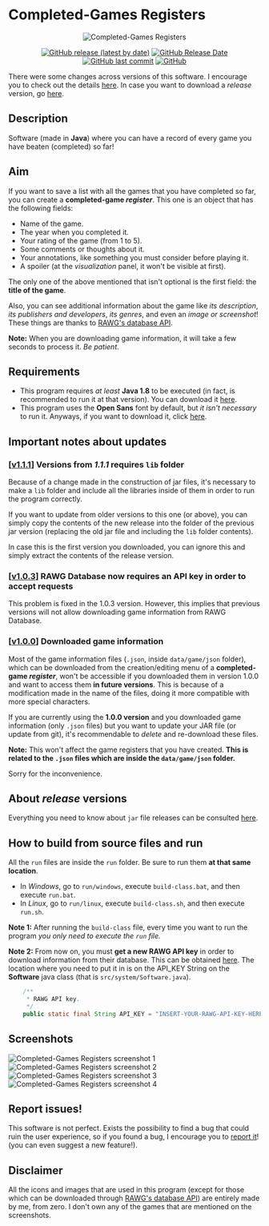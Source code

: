 # Completed-Games Registers

<p align="center">
    <img src="https://raw.githubusercontent.com/ComplexRalex/Completed-Games-Registers/master/res/gui/logotype.png" title="Logotype of Completed-Games Register software" alt="Completed-Games Registers">
</p>

<p align="center">
    <a href="https://github.com/ComplexRalex/Completed-Games-Registers/releases/latest"><img src="https://img.shields.io/github/v/release/ComplexRalex/Completed-Games-Registers" alt="GitHub release (latest by date)"/></a>
    <a href="https://github.com/ComplexRalex/Completed-Games-Registers/releases/latest"><img src="https://img.shields.io/github/release-date/ComplexRalex/Completed-Games-Registers" alt="GitHub Release Date"/></a>
    <a href="https://github.com/ComplexRalex/Completed-Games-Registers/commit/master"><img src="https://img.shields.io/github/last-commit/ComplexRalex/Completed-Games-Registers" alt="GitHub last commit"/></a>
    <a href="https://github.com/ComplexRalex/Completed-Games-Registers/blob/master/LICENSE"><img src="https://img.shields.io/github/license/ComplexRalex/Completed-Games-Registers" alt="GitHub"/></a>
</p>

There were some changes across versions of this software. I encourage you to check out the details [here](#important-notes-about-updates). In case you want to download a _release_ version, go [here](#about-release-versions).

## Description

Software (made in **Java**) where you can have a record of every game you have beaten (completed) so far!

## Aim

If you want to save a list with all the games that you have completed so far, you can create a **completed-game _register_**. This one is an object that has the following fields:

* Name of the game.
* The year when you completed it.
* Your rating of the game (from 1 to 5).
* Some comments or thoughts about it.
* Your annotations, like something you must consider before playing it.
* A spoiler (at the *visualization* panel, it won't be visible at first).

The only one of the above mentioned that isn't optional is the first field: the **title of the game**.

Also, you can see additional information about the game like _its description_, _its publishers and developers_, _its genres_, and even an _image or screenshot_!
These things are thanks to [RAWG's database API](https://rawg.io/apidocs).

**Note:** When you are downloading game information, it will take a few seconds to process it. *Be patient*.

## Requirements

* This program requires _at least_ **Java 1.8** to be executed (in fact, is recommended to run it at that version). You can download it [here](https://java.com/en/download/).
* This program uses the **Open Sans** font by default, but _it isn't necessary_ to run it. Anyways, if you want to download it, click [here](https://fonts.google.com/specimen/Open+Sans).

## Important notes about updates

### [[v1.1.1](https://github.com/ComplexRalex/Completed-Games-Registers/releases/tag/v1.1.0)] Versions from _1.1.1_ requires ``lib`` folder

Because of a change made in the construction of jar files, it's necessary to make a ``lib`` folder and include all the libraries inside of them in order to run the program correctly.

If you want to update from older versions to this one (or above), you can simply copy the contents of the new release into the folder of the previous jar version (replacing the old jar file and including the ``lib`` folder contents).

In case this is the first version you downloaded, you can ignore this and simply extract the contents of the release version.

### [[v1.0.3](https://github.com/ComplexRalex/Completed-Games-Registers/releases/tag/v1.0.3)] RAWG Database now requires an API key in order to accept requests

This problem is fixed in the 1.0.3 version. However, this implies that previous versions will not allow downloading game information from RAWG Database.

### [[v1.0.0](https://github.com/ComplexRalex/Completed-Games-Registers/releases/tag/v1.0.0)] Downloaded game information

Most of the game information files (``.json``, inside ``data/game/json`` folder), which can be downloaded from the creation/editing menu of a **completed-game _register_**, won't be accessible if you downloaded them in version 1.0.0 and want to access them **in future versions**. This is because of a modification made in the name of the files, doing it more compatible with more special characters.

If you are currently using the **1.0.0 version** and you downloaded game information (only ``.json`` files) but you want to update your JAR file (or update from git), it's recommendable to _delete_ and re-download these files.

**Note:** This won't affect the game registers that you have created. **This is related to the ``.json`` files which are inside the ``data/game/json`` folder.**

Sorry for the inconvenience.

## About *release* versions

Everything you need to know about ``jar`` file releases can be consulted [here](https://github.com/ComplexRalex/Completed-Games-Registers/releases).

## How to build from source files and run

All the ``run`` files are inside the ``run`` folder. Be sure to run them **at that same location**.

* In *Windows*, go to ``run/windows``, execute ``build-class.bat``, and then execute ``run.bat``.
* In *Linux*, go to ``run/linux``, execute ``build-class.sh``, and then execute ``run.sh``.

**Note 1:** After running the ``build-class`` file, every time you want to run the program *you only need to execute the ``run`` file.*

**Note 2:** From now on, you must **get a new RAWG API key** in order to download information from their database. This can be obtained [here](https://rawg.io/login?forward=developer). The location where you need to put it in is on the API_KEY String on the **Software** java class (that is ``src/system/Software.java``).

```java
    /**
     * RAWG API key.
     */
    public static final String API_KEY = "INSERT-YOUR-RAWG-API-KEY-HERE";
```

## Screenshots

![Completed-Games Registers screenshot 1](https://i.imgur.com/l1GdgwX.png "screenshot 1")
![Completed-Games Registers screenshot 2](https://i.imgur.com/Gfcct3x.png "screenshot 2")
![Completed-Games Registers screenshot 3](https://i.imgur.com/7yJZlRr.png "screenshot 3")
![Completed-Games Registers screenshot 4](https://i.imgur.com/cHPfpFu.png "screenshot 4")

## Report issues!

This software is not perfect. Exists the possibility to find a bug that could ruin the user experience, so if you found a bug, I encourage you to [report it](https://github.com/ComplexRalex/Completed-Games-Registers/issues/new/choose)! (you can even suggest a new feature!).

## Disclaimer

All the icons and images that are used in this program (except for those which can be downloaded through [RAWG's database API](https://rawg.io/apidocs)) are entirely made by me, from zero.
I don't own any of the games that are mentioned on the screenshots.
